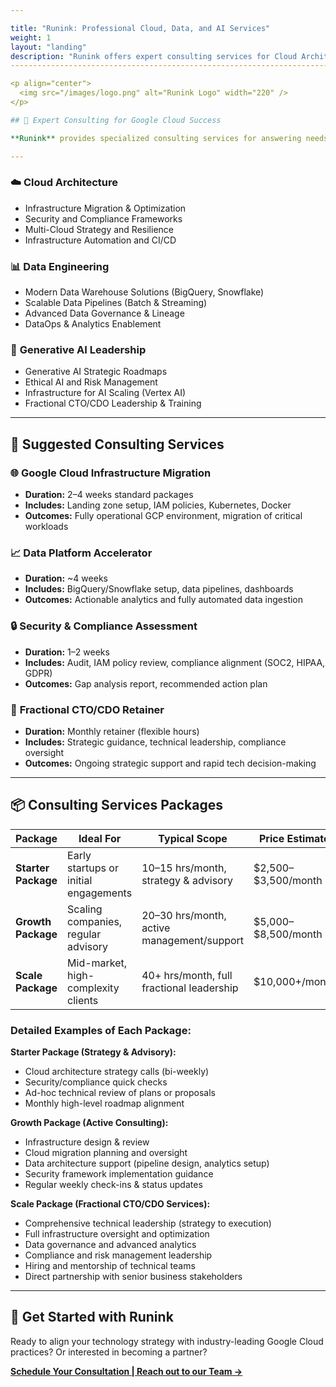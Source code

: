 ```yaml
---

title: "Runink: Professional Cloud, Data, and AI Services"
weight: 1
layout: "landing"
description: "Runink offers expert consulting services for Cloud Architecture, Data Engineering, and Generative AI Leadership."
---------------------------------------------------------------------------------------------------------------------------------------------------------------------------------

<p align="center">
  <img src="/images/logo.png" alt="Runink Logo" width="220" />
</p>

## 🚀 Expert Consulting for Google Cloud Success

**Runink** provides specialized consulting services for answering needs on Secure Multi-Cloud or Hybrid-Cloud Architecture, Data Wrangling and Presentation, and Generative AI Maturity Business Onboarding. Accelerate your journey to secure, scalable, and governance-driven cloud and data environments.

---
```


### ☁️ **Cloud Architecture**

* Infrastructure Migration & Optimization
* Security and Compliance Frameworks
* Multi-Cloud Strategy and Resilience
* Infrastructure Automation and CI/CD

### 📊 **Data Engineering**

* Modern Data Warehouse Solutions (BigQuery, Snowflake)
* Scalable Data Pipelines (Batch & Streaming)
* Advanced Data Governance & Lineage
* DataOps & Analytics Enablement

### 🤖 **Generative AI Leadership**

* Generative AI Strategic Roadmaps
* Ethical AI and Risk Management
* Infrastructure for AI Scaling (Vertex AI)
* Fractional CTO/CDO Leadership & Training

---

## 📌 Suggested Consulting Services

### 🌐 **Google Cloud Infrastructure Migration**

* **Duration:** 2–4 weeks standard packages
* **Includes:** Landing zone setup, IAM policies, Kubernetes, Docker
* **Outcomes:** Fully operational GCP environment, migration of critical workloads

### 📈 **Data Platform Accelerator**

* **Duration:** \~4 weeks
* **Includes:** BigQuery/Snowflake setup, data pipelines, dashboards
* **Outcomes:** Actionable analytics and fully automated data ingestion

### 🔒 **Security & Compliance Assessment**

* **Duration:** 1–2 weeks
* **Includes:** Audit, IAM policy review, compliance alignment (SOC2, HIPAA, GDPR)
* **Outcomes:** Gap analysis report, recommended action plan

### 💼 **Fractional CTO/CDO Retainer**

* **Duration:** Monthly retainer (flexible hours)
* **Includes:** Strategic guidance, technical leadership, compliance oversight
* **Outcomes:** Ongoing strategic support and rapid tech decision-making

---

## 📦 Consulting Services Packages

| Package             | Ideal For                             | Typical Scope                              | Price Estimate        |
| ------------------- | ------------------------------------- | ------------------------------------------ | --------------------- |
| **Starter Package** | Early startups or initial engagements | 10–15 hrs/month, strategy & advisory       | \$2,500–\$3,500/month |
| **Growth Package**  | Scaling companies, regular advisory   | 20–30 hrs/month, active management/support | \$5,000–\$8,500/month |
| **Scale Package**   | Mid-market, high-complexity clients   | 40+ hrs/month, full fractional leadership  | \$10,000+/month       |

### **Detailed Examples of Each Package:**

**Starter Package (Strategy & Advisory):**

* Cloud architecture strategy calls (bi-weekly)
* Security/compliance quick checks
* Ad-hoc technical review of plans or proposals
* Monthly high-level roadmap alignment

**Growth Package (Active Consulting):**

* Infrastructure design & review
* Cloud migration planning and oversight
* Data architecture support (pipeline design, analytics setup)
* Security framework implementation guidance
* Regular weekly check-ins & status updates

**Scale Package (Fractional CTO/CDO Services):**

* Comprehensive technical leadership (strategy to execution)
* Full infrastructure oversight and optimization
* Data governance and advanced analytics
* Compliance and risk management leadership
* Hiring and mentorship of technical teams
* Direct partnership with senior business stakeholders

---

## 🌟 Get Started with Runink

Ready to align your technology strategy with industry-leading Google Cloud practices? Or interested in becoming a partner?

[**Schedule Your Consultation | Reach out to our Team →**](/contact)
